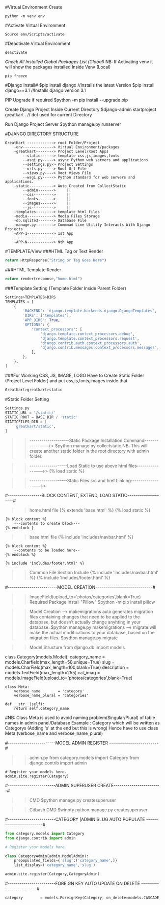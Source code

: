 #Virtual Environment Create
```console
python -m venv env
```
#Activate Virtual Environment
```console
Source env/Scripts/activate
```
#Deactivate Virtual Environment
```console
deactivate
```
*Check All Installed Global Packages List (Global)*
NB: If Activating venv it will show the packages installed Inside Venv (Local)
```console
pip freeze
```
#Django Install#
$pip install django			//Installs the latest Version
$pip install django==3.1	//Installs django version 3.1

PIP Upgrade if required 
$python -m pip install --upgrade pip 

Create Django Project Inside Current Directory
$django-admin startproject greatkart .     // dot used for current Directory

Run Django Project Server 
$python manage.py runserver

#DJANGO DIRECTORY STRUCTURE
```
GreatKart ------------> root Folder/Project
    -env--------------> Virtual Environment/packages
    -greatkart--------> Project Level/Root Apps
        --static------> template css,js,images,fonts
        --asgi.py-----> async Python web servers and applications
        --settings.py-> Project Settings
        --urls.py-----> Root Url File
        --views.py----> Root Views File
        --wsgi.py-----> Python standard for web servers and applications.
    -static-----------> Auto Created from CollectStatic
        --admin------->     ||
        --css--------->     ||
        --fonts------->     ||
        --images------>     ||
        --js---------->     ||
    -templates--------> template html files
    -media------------> Media Files Storage
    -db.sqlite3-------> Database File
    -manage.py--------> Commnad Line Utility Interacts With Django Projects
    -APP-1------------> 1st App
    --------------------------
    -APP-N------------> Nth App
```
#TEMPLATE/View
###HTML Tag or Text Render
```python
return HttpResponse("String or Tag Goes Here")
```
###HTML Template Render
```python
return render(response,"home.html")
```
###Template Setting (Template Folder Inside Parent Folder)
```python
Settings>TEMPLATES>DIRS
TEMPLATES = [
    {
        'BACKEND': 'django.template.backends.django.DjangoTemplates',
        'DIRS': ['templates'],
        'APP_DIRS': True,
        'OPTIONS': {
            'context_processors': [
                'django.template.context_processors.debug',
                'django.template.context_processors.request',
                'django.contrib.auth.context_processors.auth',
                'django.contrib.messages.context_processors.messages',
            ],
        },
    },
]
```
###For Working CSS, JS, IMAGE, LOGO Have to Create Static Folder (Project Level Folder) and put css,js,fonts,images inside that
```python
GreatKart>greatkart>static
```
#Static Folder Setting
```python
Settings.py
STATIC_URL = '/static/'
STATIC_ROOT = BASE_DIR / 'static'
STATICFILES_DIR = [
    'greatkart/static',
]
```
>>--------------------Static Package Installation Command--------------->> 
$python manage.py collectstatic
NB: This will create another static folder in the root directory with admin folder. 

>>-------------------Load Static to use above html files---------------->>
{% load static %}

>>-------------------Static Files src and href Linking------------------>>
<link href="{% static 'images/logo.png' %}" -------------------->
<script src="{% static 'js/script.js' %}"   -----------></script>
<link href="{% static 'css/style.css' %}"   -------------------/>

#-----------------BLOCK CONTENT, EXTEND, LOAD STATIC--------------------#
>>home.html file
    {% extends 'base.html' %}
    {% load static %}

    {% block content %}
        ---contents to create block---
    {% endblock }

>>base.html file
    {% include 'includes/navbar.html' %}

    {% block content %}
        --contents to be loaded here--
    {% endblock %}

    {% include 'includes/footer.html' %}

>>Common File Section Include
    {% include 'includes/navbar.html' %}
    {% include 'includes/footer.html' %}

#-------------------------MODEL CREATION-----------------------------#
>>ImageField(upload_to='photos/categories',blank=True)
Required Package install "Pillow"
$python -m pip install pillow

>>Model Creation 
--> makemigrations auto generates migration files containing changes that need to be applied to the database, but doesn’t actually change anyhting in your database.
$python manage.py makemigrations
--> migrate will make the actual modifications to your database, based on the migration files.
$python manage.py migrate

>> Model Structure
from django.db import models

class Category(models.Model):
    category_name = models.Charfield(max_length=50,unique=True)
    slug          = models.CharField(max_length=100,blank=True)
    description   = models.TextField(max_length=255)
    cat_imag      = models.ImageField(upload_to='photos/categories',blank=True)

    class Meta:
        verbose_name        = 'category'
        verbose_name_plural = 'categories'

    def __str__(self):
        return self.category_name

#NB: Class Meta is used to avoid naming problem(Singular/Plural) of table names in admin panel/Database
Example : Category which will be written as Categorys (Adding 's' at the end but this is wrong)
          Hence have to use class Meta (verbose_name and verbose_name_plural)

#------------------------MODEL ADMIN REGISTER -------------------------#
>>admin.py
    from category.models import Category
    from django.contrib import admin

    # Register your models here.
    admin.site.register(Category)

#------------------------ADMIN SUPERUSER CREATE------------------------#
>>CMD
$python manage.py createsuperuser

>>Gitbash CMD
$winpty python manage.py createsuperuser

#------------------------CATEGORY |ADMIN SLUG AUTO POPULATE -------------------------#
```python
from category.models import Category
from django.contrib import admin

# Register your models here.

class CategoryAdmin(admin.ModelAdmin):
    prepopulated_fields={'slug':('category_name',)}
    list_display=('category_name','slug')

admin.site.register(Category,CategoryAdmin)
```
#------------------------FOREIGN KEY AUTO UPDATE ON DELETE -------------------------#

```python
category        = models.ForeignKey(Category, on_delete=models.CASCADE)
```
